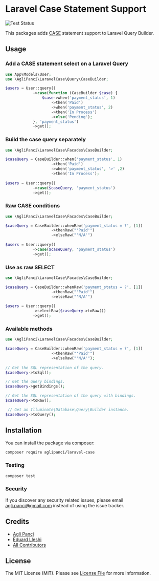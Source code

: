 # Laravel Case Statement Support
![Test Status](https://img.shields.io/github/workflow/status/aglipanci/laravel-case/run-tests?label=tests)

This packages adds [CASE](https://dev.mysql.com/doc/refman/5.7/en/flow-control-functions.html#operator_case) statement support to Laravel Query Builder.

## Usage

### Add a CASE statement select on a Laravel Query

```php
use App\Models\User;
use \AgliPanci\LaravelCase\Query\CaseBuilder;

$users = User::query()
            ->case(function (CaseBuilder $case) {
                $case->when('payment_status', 1)
                    ->then('Paid')
                    ->when('payment_status', 2)
                    ->then('In Process')
                    ->else('Pending');
            }, 'payment_status')
            ->get();
```

### Build the case query separately

```php
use \AgliPanci\LaravelCase\Facades\CaseBuilder;

$caseQuery = CaseBuilder::when('payment_status', 1)
                    ->then('Paid')
                    ->when('payment_status', '>' ,2)
                    ->then('In Process');
                    
$users = User::query()
            ->case($caseQuery, 'payment_status')
            ->get();
```

### Raw CASE conditions

```php
use \AgliPanci\LaravelCase\Facades\CaseBuilder;

$caseQuery = CaseBuilder::whenRaw('payment_status = ?', [1])
                    ->thenRaw("'Paid'")
                    ->elseRaw("'N/A'")
                    
$users = User::query()
            ->case($caseQuery, 'payment_status')
            ->get();
```

### Use as raw SELECT

```php
use \AgliPanci\LaravelCase\Facades\CaseBuilder;

$caseQuery = CaseBuilder::whenRaw('payment_status = ?', [1])
                    ->thenRaw("'Paid'")
                    ->elseRaw("'N/A'")
                    
$users = User::query()
            ->selectRaw($caseQuery->toRaw())
            ->get();
```

### Available methods

```php
use \AgliPanci\LaravelCase\Facades\CaseBuilder;

$caseQuery = CaseBuilder::whenRaw('payment_status = ?', [1])
                    ->thenRaw("'Paid'")
                    ->elseRaw("'N/A'");
                    
// Get the SQL representation of the query.                    
$caseQuery->toSql(); 

// Get the query bindings.
$caseQuery->getBindings(); 

// Get the SQL representation of the query with bindings.
$caseQuery->toRaw(); 

 // Get an Illuminate\Database\Query\Builder instance.
$caseQuery->toQuery();
```

## Installation

You can install the package via composer:

```bash
composer require aglipanci/laravel-case
```

### Testing

```bash
composer test
```

### Security

If you discover any security related issues, please email agli.panci@gmail.com instead of using the issue tracker.

## Credits

- [Agli Pançi](https://github.com/aglipanci)
- [Eduard Lleshi](https://github.com/eduardlleshi)
- [All Contributors](../../contributors)

## License

The MIT License (MIT). Please see [License File](LICENSE.md) for more information.
